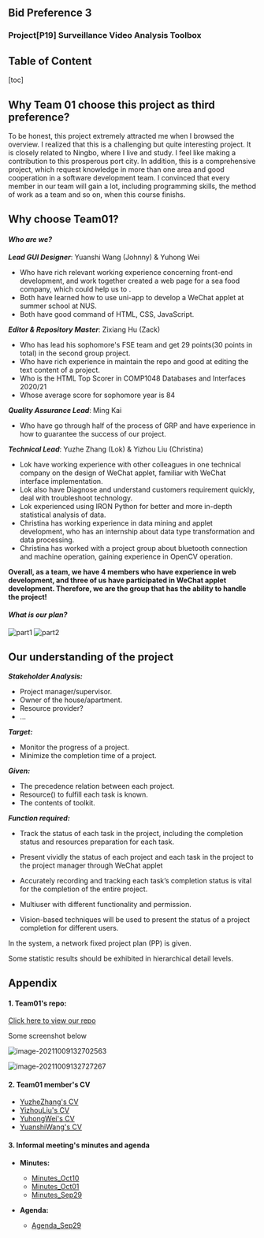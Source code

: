 ## Bid Preference 3

### Project[P19] Surveillance Video Analysis Toolbox



## Table of Content

[toc]

## Why Team 01 choose this project as third preference? 

To be honest, this project extremely attracted me when I browsed the overview. I realized that this is a challenging but quite interesting project. It is closely related to Ningbo,  where I live and study.  I feel like making a contribution to this prosperous port city. In addition, this is a comprehensive project, which request knowledge in more than one area and good cooperation in a software development team. I convinced that every member in our team will gain a lot, including programming skills, the method of work as a team and so on, when this course finishs.



## Why choose Team01?

#### 	***Who are we?***

***Lead GUI Designer***: Yuanshi Wang (Johnny) & Yuhong Wei

- Who have rich relevant working experience concerning front-end development, and work together created a web page for a sea food company, which could help us to .
- Both have learned how to use uni-app to develop a WeChat applet at summer school at NUS.
- Both have good command of HTML, CSS, JavaScript.



***Editor & Repository Master***: Zixiang Hu (Zack)

- Who has lead his sophomore's FSE team and get 29 points(30 points in total) in the second group project.
- Who have rich experience in maintain the repo and good at editing the text content of a project.
- Who is the HTML Top Scorer in COMP1048 Databases and Interfaces 2020/21
- Whose average score for sophomore year is 84



***Quality Assurance Lead***: Ming Kai

- Who have go through half of the process of GRP and have experience in how to guarantee the success of our project.



***Technical Lead***: Yuzhe Zhang (Lok) & Yizhou Liu (Christina)

- Lok have working experience with other colleagues in one technical company on the design of WeChat applet, familiar with WeChat interface implementation. 
- Lok also have Diagnose and understand customers requirement quickly, deal with troubleshoot technology. 
- Lok experienced using IRON Python for better and more in-depth statistical analysis of data.
- Christina has working experience in data mining and applet development, who has an internship about data type transformation and data processing.
- Christina has worked with a project group about bluetooth connection and machine operation, gaining experience in OpenCV operation. 



**Overall, as a team, we have 4 members who have experience in web development, and three of us have participated in WeChat applet development. Therefore, we are the group that has the ability to handle the project!**



#### 	***What is our plan?***

![part1](Timetable/part1.png)
![part2](Timetable/part2.jpg)


## Our understanding of the project

***Stakeholder Analysis:***

- Project manager/supervisor.
- Owner of the house/apartment.
- Resource provider?
- ...



***Target:*** 

- Monitor the progress of a project.
- Minimize the completion time of a project.



***Given:***

- The precedence relation between each project.
- Resource() to fulfill each task is known.
- The contents of toolkit.



***Function required:***

- Track the status of each task in the project, including the completion status and resources preparation for each task.
- Present vividly the status of each project and each task in the project to the project manager through WeChat applet

- Accurately recording and tracking each task’s completion status is vital for the completion of the entire project.
- Multiuser with different functionality and permission.
- Vision-based techniques will be used to present the status of a project completion for different users.








In the system, a network fixed project plan (PP) is given. 

Some statistic results should be exhibited in hierarchical detail levels.









## Appendix 

#### 1. Team01's repo: 

[Click here to view our repo](https://csprojects.nottingham.edu.cn/scyzh6/team202101)

Some screenshot below

![image-20211009132702563](RepoImage/image-20211009132702563.png)

![image-20211009132727267](RepoImage/image-20211009132727267.png)





#### 2. Team01 member's CV
 - [YuzheZhang's CV](CV/CV_YuzheZhang.pdf)
 - [YizhouLiu's CV](CV/CV_YizhouLiu.pdf)
 - [YuhongWei's CV](CV/CV_YuhongWei.pdf)
 - [YuanshiWang's CV](CV/CV_YuanshiWang.pdf)


#### 3. Informal meeting's minutes and agenda

- **Minutes:**

  * [Minutes_Oct10](Minutes/Minutes_Oct10.pdf)

  - [Minutes_Oct01](Minutes/Minutes_Oct01.pdf)
  - [Minutes_Sep29](Minutes/Minutes_Sep29.pdf)

- **Agenda:**
  
  - [Agenda_Sep29](Agendas/Agenda_Sep29.pdf)

















#### 
